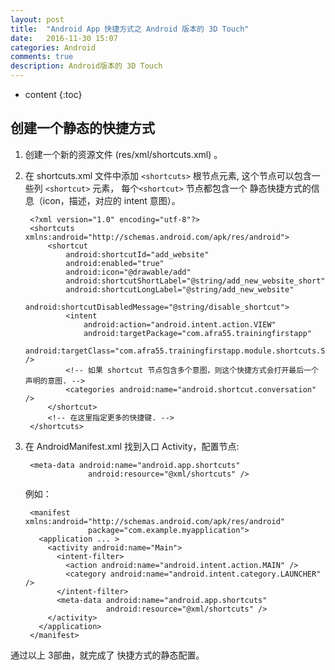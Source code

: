 ```yaml
---
layout: post
title:  "Android App 快捷方式之 Android 版本的 3D Touch"
date:   2016-11-30 15:07
categories: Android
comments: true
description: Android版本的 3D Touch
---
```


* content
{:toc}

## 创建一个静态的快捷方式

1. 创建一个新的资源文件 (res/xml/shortcuts.xml) 。
2. 在 shortcuts.xml 文件中添加 `<shortcuts>` 根节点元素, 这个节点可以包含一些列 `<shortcut>` 元素， 每个`<shortcut>` 节点都包含一个 静态快捷方式的信息（icon，描述，对应的 intent 意图）。

		<?xml version="1.0" encoding="utf-8"?>
		<shortcuts xmlns:android="http://schemas.android.com/apk/res/android">
		    <shortcut
		        android:shortcutId="add_website"
		        android:enabled="true"
		        android:icon="@drawable/add"
		        android:shortcutShortLabel="@string/add_new_website_short"
		        android:shortcutLongLabel="@string/add_new_website"
		        android:shortcutDisabledMessage="@string/disable_shortcut">
		        <intent
		            android:action="android.intent.action.VIEW"
		            android:targetPackage="com.afra55.trainingfirstapp"
		            android:targetClass="com.afra55.trainingfirstapp.module.shortcuts.ShortcutsActivity" />
		        <!-- 如果 shortcut 节点包含多个意图，则这个快捷方式会打开最后一个声明的意图. -->
		        <categories android:name="android.shortcut.conversation" />
		    </shortcut>
		    <!-- 在这里指定更多的快捷键. -->
		</shortcuts>

3. 在 AndroidManifest.xml 找到入口 Activity，配置节点:

		<meta-data android:name="android.app.shortcuts"
	                 android:resource="@xml/shortcuts" />

	例如：

		<manifest xmlns:android="http://schemas.android.com/apk/res/android"
		             package="com.example.myapplication">
		  <application ... >
		    <activity android:name="Main">
		      <intent-filter>
		        <action android:name="android.intent.action.MAIN" />
		        <category android:name="android.intent.category.LAUNCHER" />
		      </intent-filter>
		      <meta-data android:name="android.app.shortcuts"
		                 android:resource="@xml/shortcuts" />
		    </activity>
		  </application>
		</manifest>

通过以上 3部曲，就完成了 快捷方式的静态配置。